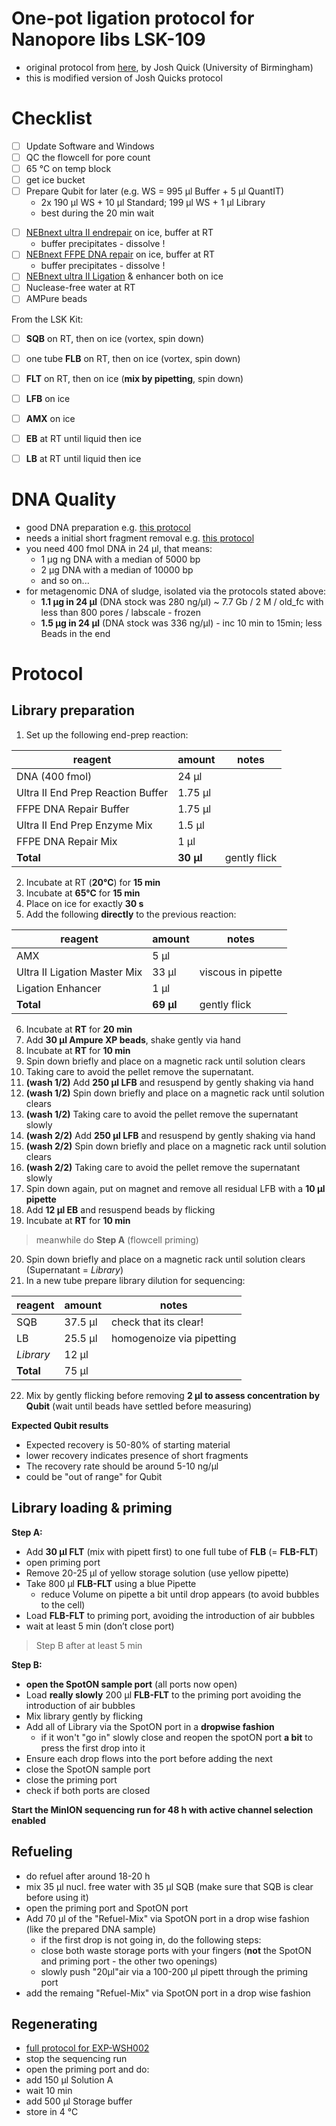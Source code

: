 One-pot ligation protocol for Nanopore libs LSK-109
===
* original protocol from [here](https://www.protocols.io/view/one-pot-ligation-protocol-for-oxford-nanopore-libr-k9acz2e), by Josh Quick (University of Birmingham)
* this is modified version of Josh Quicks protocol

# Checklist

* [ ] Update Software and Windows
* [ ] QC the flowcell for pore count
* [ ] 65 °C on temp block
* [ ] get ice bucket
* [ ] Prepare Qubit for later (e.g. WS = 995 µl Buffer + 5 µl QuantIT)
  * 2x 190 µl WS + 10 µl Standard; 199 µl WS + 1 µl Library
  * best during the 20 min wait



- [ ] [NEBnext ultra II endrepair](https://www.neb.com/products/e7546-nebnext-ultra-ii-end-repair-da-tailing-module#Product%20Information) on ice, buffer at RT
  - buffer precipitates - dissolve !
- [ ] [NEBnext FFPE DNA repair](https://international.neb.com/products/m6630-nebnext-ffpe-dna-repair-mix#Product%20Information) on ice, buffer at RT
    - buffer precipitates - dissolve !
- [ ] [NEBnext ultra II Ligation](https://international.neb.com/products/e7595-nebnext-ultra-ii-ligation-module#Product%20Information) & enhancer both on ice
- [ ] Nuclease-free water at RT
- [ ] AMPure beads

From the LSK Kit:
* [ ] **SQB** on RT, then on ice (vortex, spin down)
* [ ] one tube **FLB** on RT, then on ice (vortex, spin down)
* [ ] **FLT** on RT, then on ice (**mix by pipetting**, spin down)
* [ ] **LFB** on ice
* [ ] **AMX** on ice
* [ ] **EB** at RT until liquid then ice
* [ ] **LB** at RT until liquid then ice


# DNA Quality

* good DNA preparation e.g. [this protocol](../DNA_isolation/[metagenome]DNA_isolation_v.1.0.md)
* needs a initial short fragment removal e.g. [this protocol](pre_lib_cleaning.md)
* you need 400 fmol DNA in 24 μl, that means:
  * 1 µg ng DNA with a median of 5000 bp
  * 2 µg DNA with a median of 10000 bp
  * and so on...
* for metagenomic DNA of sludge, isolated via the protocols stated above:
  * **1.1 µg in 24 µl** (DNA stock was 280 ng/µl) ~ 7.7 Gb / 2 M / old_fc with less than 800 pores / labscale - frozen
  * **1.5 µg in 24 µl** (DNA stock was 336 ng/µl) - inc 10 min to 15min; less Beads in the end


# Protocol
## Library preparation

1. Set up the following end-prep reaction:

|reagent|amount| notes
|-|-|-|
|DNA (400 fmol)|	24 μl | |
|Ultra II End Prep Reaction Buffer|	1.75 μl | |
|FFPE DNA Repair Buffer |	1.75 μl| |
|Ultra II End Prep Enzyme Mix| 	1.5 μl| |
|FFPE DNA Repair Mix|	1 μl| |
|**Total**|**30 μl**| gently flick| |

2. Incubate at RT (**20°C**) for **15 min**
3. Incubate at **65°C** for **15 min**
4. Place on ice for exactly **30 s**
5. Add the following **directly** to the previous reaction:

|reagent|amount|notes
|-|-| -|
|AMX |5 μl| |
|Ultra II Ligation Master Mix|	33 μl | viscous in pipette |
|Ligation Enhancer|	1 μl ||
|**Total**|**69 μl**|gently flick|

6. Incubate at **RT** for **20 min**
7. Add **30 μl Ampure XP beads**, shake gently via hand
8. Incubate at **RT** for **10 min**
9. Spin down briefly and place on a magnetic rack until solution clears
10. Taking care to avoid the pellet remove the supernatant.
11. **(wash 1/2)** Add **250 μl LFB** and resuspend by gently shaking via hand
12. **(wash 1/2)** Spin down briefly and place on a magnetic rack until solution clears
13. **(wash 1/2)** Taking care to avoid the pellet remove the supernatant slowly
14. **(wash 2/2)** Add **250 μl LFB** and resuspend by gently shaking via hand
15. **(wash 2/2)** Spin down briefly and place on a magnetic rack until solution clears
16. **(wash 2/2)** Taking care to avoid the pellet remove the supernatant slowly
17. Spin down again, put on magnet and remove all residual LFB with a **10 µl pipette**
18. Add **12 μl EB** and resuspend beads by flicking
19. Incubate at **RT** for **10 min**
  > meanwhile do **Step A** (flowcell priming)
20. Spin down briefly and place on a magnetic rack until solution clears (Supernatant = *Library*)
21. In a new tube prepare library dilution for sequencing:

|reagent|amount|notes|
|-|-|-|
|SQB| 37.5 µl| check that its clear! |
|LB | 25.5 µl| homogenoize via pipetting |
| *Library* | 12 µl||
|**Total**| 75 µl	 |||

22. Mix by gently flicking before removing **2 µl to assess concentration by Qubit** (wait until beads have settled before measuring)

**Expected Qubit results**
* Expected recovery is 50-80% of starting material
* lower recovery indicates presence of short fragments
* The recovery rate should be around 5-10 ng/µl
* could be "out of range" for Qubit

## Library loading & priming

**Step A:**
- Add **30 µl FLT** (mix with pipett first) to one full tube of **FLB** (= **FLB-FLT**)
- open priming port
- Remove 20-25 µl of yellow storage solution (use yellow pipette)
- Take 800 µl **FLB-FLT** using a blue Pipette
  - reduce Volume on pipette a bit until drop appears (to avoid bubbles to the cell)
- Load **FLB-FLT** to priming port, avoiding the introduction of air bubbles
- wait at least 5 min (don’t close port)

> Step B after at least 5 min

**Step B:**
- **open the SpotON sample port** (all ports now open)
- Load **really slowly** 200 µl **FLB-FLT** to the priming port avoiding the introduction of air bubbles
- Mix library gently by flicking
- Add all of Library via the SpotON port in a **dropwise fashion**
    - if it won't "go in" slowly close and reopen the spotON port **a bit** to press the first drop into it
- Ensure each drop flows into the port before adding the next
- close the SpotON sample port
- close the priming port
- check if both ports are closed

**Start the MinION sequencing run for 48 h with active channel selection enabled**

## Refueling

* do refuel after around 18-20 h
* mix 35 µl nucl. free water with 35 µl SQB (make sure that SQB is clear before using it)
* open the priming port and SpotON port
* Add 70 µl of the "Refuel-Mix" via SpotON port in a drop wise fashion (like the prepared DNA sample)
  * if the first drop is not going in, do the following steps:
  * close both waste storage ports with your fingers (**not** the SpotON and priming port - the other two openings)
  * slowly push "20µl"air via a 100-200 µl pipett through the priming port 
* add the remaing "Refuel-Mix" via SpotON port in a drop wise fashion

## Regenerating
* [full protocol for EXP-WSH002](https://community.nanoporetech.com/protocols/washing-minion-flow-cells/v/wke_1012_v1_revn_08apr2016/what-is-the-wash-kit)
* stop the sequencing run
* open the priming port and do:
 * add 150 µl Solution A
 * wait 10 min
 * add 500 µl Storage buffer
* store in 4 °C
